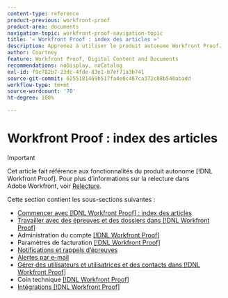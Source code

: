```yaml
---
content-type: reference
product-previous: workfront-proof
product-area: documents
navigation-topic: workfront-proof-navigation-topic
title: '« Workfront Proof : index des articles »'
description: Apprenez à utiliser le produit autonome Workfront Proof.
author: Courtney
feature: Workfront Proof, Digital Content and Documents
recommendations: noDisplay, noCatalog
exl-id: f9c782b7-23dc-4fde-83e1-b7ef71a3b741
source-git-commit: 6255181469b517fa4e0c487ca372c08b540abadd
workflow-type: tm+mt
source-wordcount: '70'
ht-degree: 100%

---
```


# Workfront Proof : index des articles

<!-- Audited: 12/2023 -->

>[!IMPORTANT]
>
>Cet article fait référence aux fonctionnalités du produit autonome [!DNL Workfront Proof]. Pour plus d’informations sur la relecture dans Adobe Workfront, voir [Relecture](../review-and-approve-work/proofing/proofing.md).

Cette section contient les sous-sections suivantes :

* [Commencer avec  [!DNL Workfront Proof] : index des articles](../workfront-proof/wp-getstarted/getting-started-with-workfront-proof.md)
* [Travailler avec des épreuves et des dossiers dans  [!DNL Workfront Proof]](../workfront-proof/wp-work-proofsfiles/wp-work-proofs-files.md)
* Administration du compte [[!DNL Workfront Proof] ](../workfront-proof/wp-acct-admin/wp-account-admin.md)
* Paramètres de facturation [[!DNL Workfront Proof] ](../workfront-proof/wp-billingsettings/wp-billing-settings.md)
* [Notifications et rappels d’épreuves](../workfront-proof/wp-emailsntfctns/wp-emails-and-notifications.md)
* [Alertes par e-mail](../workfront-proof/wp-emailsntfctns/email-alerts/email-alerts.md)
* [Gérer des utilisateurs et utilisatrices et des contacts dans  [!DNL Workfront Proof]](../workfront-proof/wp-mnguserscontacts/manage-user-contacts.md)
* Coin technique [[!DNL Workfront Proof] ](../workfront-proof/wp-tech-corner/tech-corner.md)
* [Intégrations [!DNL Workfront Proof]](../workfront-proof/wp-integrations/wp-integrations.md)
